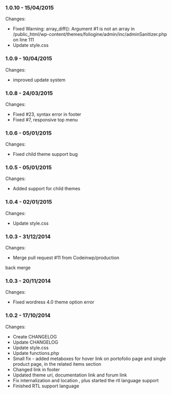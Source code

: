 

### 1.0.10 - 15/04/2015

 Changes: 


 * Fixed Warning: array_diff(): Argument #1 is not an array in /public_html/wp-content/themes/foliogine/admin/inc/adminSanitizer.php on line 111
 * Update style.css


### 1.0.9 - 10/04/2015

 Changes: 


 * improved update system


### 1.0.8 - 24/03/2015

 Changes: 


 * Fixed #23, syntax error in footer
 * Fixed #7, responsive top menu


### 1.0.6 - 05/01/2015

 Changes: 


 * Fixed child theme support bug


### 1.0.5 - 05/01/2015

 Changes: 


 * Added support for child themes


### 1.0.4 - 02/01/2015

 Changes: 


 * Update style.css


### 1.0.3 - 31/12/2014

 Changes: 


 * Merge pull request #11 from Codeinwp/production

back merge


### 1.0.3 - 20/11/2014

 Changes: 


 * Fixed wordress 4.0 theme option error


### 1.0.2 - 17/10/2014

 Changes: 


 * Create CHANGELOG
 * Update CHANGELOG
 * Update style.css
 * Update functions.php
 * Small fix - added metaboxes for hover link on portofolio page and single product page, in the related items section
 * Changed link in footer
 * Updated theme uri, documentation link and forum link
 * Fix internalization and location , plus started the rtl language support
 * Finished RTL support language
